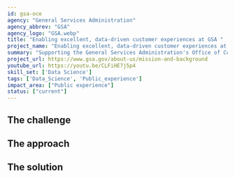 ```yaml
---
id: gsa-oce
agency: "General Services Administration"
agency_abbrev: "GSA"
agency_logo: "GSA.webp"
title: "Enabling excellent, data-driven customer experiences at GSA "
project_name: "Enabling excellent, data-driven customer experiences at GSA"
summary: "Supporting the General Services Administration's Office of Customer Experience in collecting, managing, and analyzing customer sentiment data so GSA has the customer insights it needs for fully-realized mission delivery."
project_url: https://www.gsa.gov/about-us/mission-and-background
youtube_url: https://youtu.be/CLFiHE7j5p4
skill_set: ['Data Science']
tags: ['Data_Science', 'Public_experience']
impact_area: ["Public experience"]
status: ["current"]
---
```




## The challenge

## The approach

## The solution 


